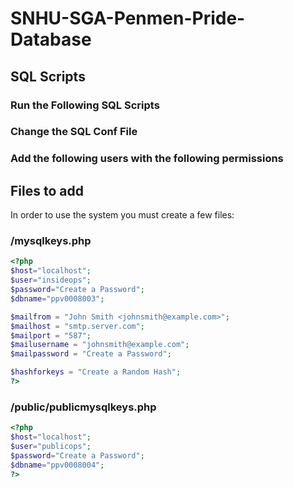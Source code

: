 # SNHU-SGA-Penmen-Pride-Database
## SQL Scripts
### Run the Following SQL Scripts

### Change the SQL Conf File

### Add the following users with the following permissions

## Files to add
In order to use the system you must create a few files:
### /mysqlkeys.php
```php
<?php
$host="localhost";
$user="insideops";
$password="Create a Password";
$dbname="ppv0008003";

$mailfrom = "John Smith <johnsmith@example.com>";
$mailhost = "smtp.server.com";
$mailport = "587";
$mailusername = "johnsmith@example.com";
$mailpassword = "Create a Password";

$hashforkeys = "Create a Random Hash";
?>
```
### /public/publicmysqlkeys.php
```php
<?php
$host="localhost";
$user="publicops";
$password="Create a Password";
$dbname="ppv0008004";
?>
```
